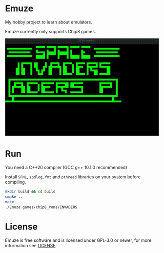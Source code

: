 # Emuze
My hobby project to learn about emulators.

Emuze currently only supports Chip8 games.

![Emuze Screenrecord](screenrecord/record.gif)

# Run
You need a C++20 compiler (GCC g++ 10.1.0 recommended)

Install `SFML`, `spdlog`, `fmt` and `pthread` libraries on your system before compiling.

```bash
mkdir build && cd build
cmake ..
make
./Emuze games/chip8_roms/INVADERS
```

# License
Emuze is free software and is licensed under GPL-3.0 or newer, for more information see [LICENSE](LICENSE).
